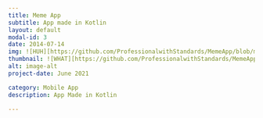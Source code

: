 ```yaml
---
title: Meme App
subtitle: App made in Kotlin
layout: default
modal-id: 3
date: 2014-07-14
img: ![HUH][https://github.com/ProfessionalwithStandards/MemeApp/blob/main/app/src/main/res/drawable/img.png?raw=true]
thumbnail: ![WHAT][https://github.com/ProfessionalwithStandards/MemeApp/blob/main/app/src/main/res/drawable/img.png?raw=true]
alt: image-alt
project-date: June 2021

category: Mobile App
description: App Made in Kotlin

---
```

